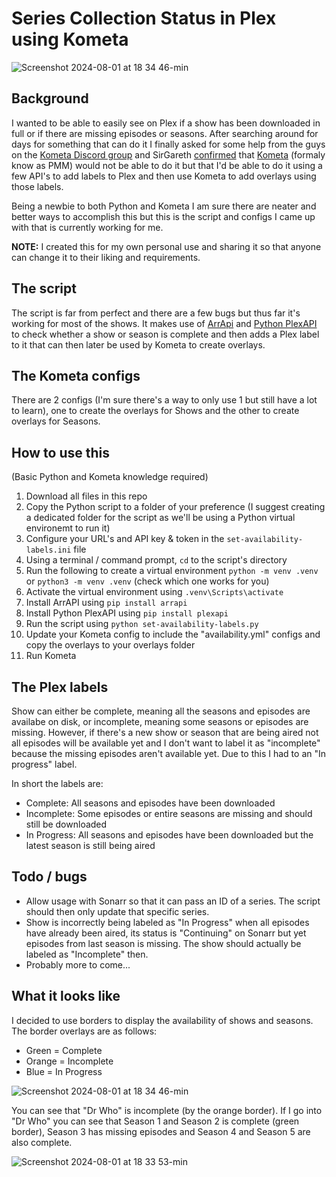 # Series Collection Status in Plex using Kometa
<img  alt="Screenshot 2024-08-01 at 18 34 46-min" src="https://github.com/user-attachments/assets/ffda5919-1d2c-4953-be22-02818469214f">


## Background
I wanted to be able to easily see on Plex if a show has been downloaded in full or if there are missing episodes or seasons. After searching around for days for something that can do it I finally asked for some help from the guys on the [Kometa Discord group](https://discord.gg/NfH6mGFuAB) and SirGareth [confirmed](https://discord.com/channels/822460010649878528/822460010649878531/1061099419153469571) that [Kometa](https://metamanager.wiki/en/latest/index.html) (formaly know as PMM) would not be able to do it but that I'd be able to do it using a few API's to add labels to Plex and then use Kometa to add overlays using those labels.

Being a newbie to both Python and Kometa I am sure there are neater and better ways to accomplish this but this is the script and configs I came up with that is currently working for me.  

**NOTE:**
I created this for my own personal use and sharing it so that anyone can change it to their liking and requirements.


## The script
The script is far from perfect and there are a few bugs but thus far it's working for most of the shows. It makes use of [ArrApi](https://arrapi.metamanager.wiki/en/latest/index.html) and [Python PlexAPI](https://python-plexapi.readthedocs.io/en/latest/introduction.html) to check whether a show or season is complete and then adds a Plex label to it that can then later be used by Kometa to create overlays.

## The Kometa configs
There are 2 configs (I'm sure there's a way to only use 1 but still have a lot to learn), one to create the overlays for Shows and the other to create overlays for Seasons. 

## How to use this
(Basic Python and Kometa knowledge required)
1. Download all files in this repo
2. Copy the Python script to a folder of your preference (I suggest creating a dedicated folder for the script as we'll be using a Python virtual environemt to run it)
3. Configure your URL's and API key & token in the `set-availability-labels.ini` file
4. Using a terminal / command prompt, `cd` to the script's directory
5. Run the following to create a virtual environment `python -m venv .venv` or `python3 -m venv .venv` (check which one works for you)
6. Activate the virtual environment using `.venv\Scripts\activate`
7. Install ArrAPI using `pip install arrapi`
8. Install Python PlexAPI using `pip install plexapi`
9. Run the script using `python set-availability-labels.py`
10. Update your Kometa config to include the "availability.yml" configs and copy the overlays to your overlays folder
11. Run Kometa

## The Plex labels
Show can either be complete, meaning all the seasons and episodes are availabe on disk, or incomplete, meaning some seasons or episodes are missing.  However, if there's a new show or season that are being aired not all episodes will be available yet and I don't want to label it as "incomplete" because the missing episodes aren't available yet.  Due to this I had to an "In progress" label.

In short the labels are:
* Complete: All seasons and episodes have been downloaded
* Incomplete: Some episodes or entire seasons are missing and should still be downloaded
* In Progress: All seasons and episodes have been downloaded but the latest season is still being aired

## Todo / bugs
- Allow usage with Sonarr so that it can pass an ID of a series.  The script should then only update that specific series.
- Show is incorrectly being labeled as "In Progress" when all episodes have already been aired, its status is "Continuing" on Sonarr but yet episodes from last season is missing.  The show should actually be labeled as "Incomplete" then.
- Probably more to come...

## What it looks like
I decided to use borders to display the availability of shows and seasons.  The border overlays are as follows:
* Green = Complete
* Orange = Incomplete
* Blue = In Progress

<img  alt="Screenshot 2024-08-01 at 18 34 46-min" src="https://github.com/user-attachments/assets/8074cca6-a63c-4496-a38c-82ccb827bf1a">

You can see that "Dr Who" is incomplete (by the orange border).  If I go into "Dr Who" you can see that Season 1 and Season 2 is complete (green border), Season 3 has missing episodes and Season 4 and Season 5 are also complete.

<img  alt="Screenshot 2024-08-01 at 18 33 53-min" src="https://github.com/user-attachments/assets/896bcc4b-6a58-44c6-a254-b26de154dfc5">



